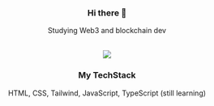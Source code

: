 <div align="center">
<h3> Hi there 👋 </h3> 

<p>Studying Web3 and blockchain dev</p>

<br/>

<img src="https://pbs.twimg.com/profile_banners/1747454446458859520/1714835676/1500x500"/>


<br/>

<h3>My TechStack</h3>
<p>HTML, CSS, Tailwind, JavaScript, TypeScript (still learning)</p>
<!---
bryansdream/bryansdream is a ✨ special ✨ repository because its `README.md` (this file) appears on your GitHub profile.
You can click the Preview link to take a look at your changes.
--->

</div>

